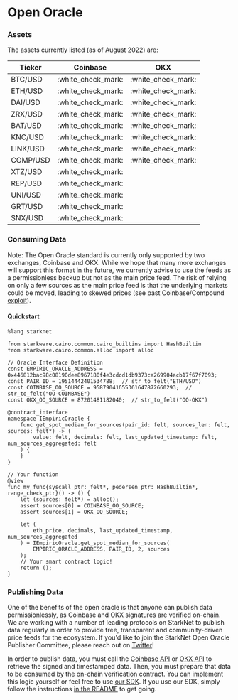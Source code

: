# Open Oracle

### Assets

The assets currently listed (as of August 2022) are:

| Ticker   | Coinbase             | OKX                  |
| -------- | -------------------- | -------------------- |
| BTC/USD  | :white\_check\_mark: | :white\_check\_mark: |
| ETH/USD  | :white\_check\_mark: | :white\_check\_mark: |
| DAI/USD  | :white\_check\_mark: | :white\_check\_mark: |
| ZRX/USD  | :white\_check\_mark: | :white\_check\_mark: |
| BAT/USD  | :white\_check\_mark: | :white\_check\_mark: |
| KNC/USD  | :white\_check\_mark: | :white\_check\_mark: |
| LINK/USD | :white\_check\_mark: | :white\_check\_mark: |
| COMP/USD | :white\_check\_mark: | :white\_check\_mark: |
| XTZ/USD  | :white\_check\_mark: |                      |
| REP/USD  | :white\_check\_mark: |                      |
| UNI/USD  | :white\_check\_mark: |                      |
| GRT/USD  | :white\_check\_mark: |                      |
| SNX/USD  | :white\_check\_mark: |                      |

### Consuming Data

Note: The Open Oracle standard is currently only supported by two exchanges, Coinbase and OKX. While we hope that many more exchanges will support this format in the future, we currently advise to use the feeds as a permissionless backup but not as the main price feed. The risk of relying on only a few sources as the main price feed is that the underlying markets could be moved, leading to skewed prices (see past Coinbase/Compound [exploit](https://decrypt.co/49657/oracle-exploit-sees-100-million-liquidated-on-compound)).

#### Quickstart

```
%lang starknet

from starkware.cairo.common.cairo_builtins import HashBuiltin
from starkware.cairo.common.alloc import alloc

// Oracle Interface Definition
const EMPIRIC_ORACLE_ADDRESS = 0x446812bac98c08190dee8967180f4e3cdcd1db9373ca269904acb17f67f7093;
const PAIR_ID = 19514442401534788;  // str_to_felt("ETH/USD")
const COINBASE_OO_SOURCE = 95879041655361647872660293;  // str_to_felt("OO-COINBASE")
const OKX_OO_SOURCE = 87201481182040;  // str_to_felt("OO-OKX")

@contract_interface
namespace IEmpiricOracle {
    func get_spot_median_for_sources(pair_id: felt, sources_len: felt, sources: felt*) -> (
        value: felt, decimals: felt, last_updated_timestamp: felt, num_sources_aggregated: felt
    ) {
    }
}

// Your function
@view
func my_func{syscall_ptr: felt*, pedersen_ptr: HashBuiltin*, range_check_ptr}() -> () {
    let (sources: felt*) = alloc();
    assert sources[0] = COINBASE_OO_SOURCE;
    assert sources[1] = OKX_OO_SOURCE;

    let (
        eth_price, decimals, last_updated_timestamp, num_sources_aggregated
    ) = IEmpiricOracle.get_spot_median_for_sources(
        EMPIRIC_ORACLE_ADDRESS, PAIR_ID, 2, sources
    );
    // Your smart contract logic!
    return ();
}
```

### Publishing Data

One of the benefits of the open oracle is that anyone can publish data permissionlessly, as Coinbase and OKX signatures are verified on-chain. We are working with a number of leading protocols on StarkNet to publish data regularly in order to provide free, transparent and community-driven price feeds for the ecosystem. If you'd like to join the StarkNet Open Oracle Publisher Committee, please reach out on [Twitter](https://twitter.com/EmpiricNetwork)!

In order to publish data, you must call the [Coinbase API](https://docs.cloud.coinbase.com/exchange/reference/exchangerestapi\_getcoinbasepriceoracle-1) or [OKX API](https://www.okx.com/docs-v5/en/#rest-api-market-data-get-oracle) to retrieve the signed and timestamped data. Then, you must prepare that data to be consumed by the on-chain verification contract. You can implement this logic yourself or feel free to use [our SDK](https://github.com/42labs/StarkNet-Open-Oracle/blob/main/client/client\_tools.py). If you use our SDK, simply follow the instructions [in the README](https://github.com/42labs/StarkNet-Open-Oracle#using-the-client-to-publish-signed-prices) to get going.

